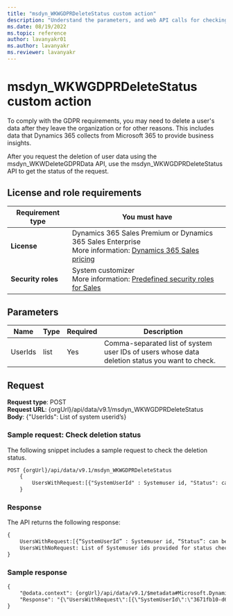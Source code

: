 ```yaml
---
title: "msdyn_WKWGDPRDeleteStatus custom action"
description: "Understand the parameters, and web API calls for checking the status of msdyn_WKWDeleteGDPRData request."
ms.date: 08/19/2022
ms.topic: reference
author: lavanyakr01
ms.author: lavanyakr
ms.reviewer: lavanyakr
---
```

# msdyn_WKWGDPRDeleteStatus custom action 

To comply with the GDPR requirements, you may need to delete a user's data after they leave the organization or for other reasons. This includes data that Dynamics 365 collects from Microsoft 365 to provide business insights. 

After you request the deletion of user data using the msdyn_WKWDeleteGDPRData API, use the msdyn_WKWGDPRDeleteStatus API to get the status of the request.

## License and role requirements

| Requirement type | You must have |
|-----------------------|---------|
| **License** | Dynamics 365 Sales Premium or Dynamics 365 Sales Enterprise  <br>More information: [Dynamics 365 Sales pricing](https://dynamics.microsoft.com/sales/pricing/) |
| **Security roles** | System customizer <br>  More information: [Predefined security roles for Sales](../../../security-roles-for-sales.md)|


## Parameters

|Name|Type|Required|Description|
|----|----|----|----|
|UserIds|list|Yes|Comma-separated list of system user IDs of users whose data deletion status you want to check. |

## Request

**Request type**: POST  
**Request URL**: {orgUrl}/api/data/v9.1/msdyn_WKWGDPRDeleteStatus  
**Body**: {"UserIds": List of system userid’s}  

### Sample request: Check deletion status

The following snippet includes a sample request to check the deletion status.

```html
POST {orgUrl}/api/data/v9.1/msdyn_WKWGDPRDeleteStatus
    {
        UsersWithRequest:[{"SystemUserId" : Systemuser id, "Status": can be PROCESSING, COMPLETED or FAILED}],
    }
```

### Response

The API returns the following response:

```html
{
    UsersWithRequest:[{“SystemUserId” : Systemuser id, “Status”: can be PROCESSING, COMPLETED or FAILED}],
    UsersWithNoRequest: List of Systemuser ids provided for status check, but have no GDPR delete request for them
}

```

### Sample response

```html
{
    "@odata.context": {orgUrl}/api/data/v9.1/$metadata#Microsoft.Dynamics.CRM.msdyn_WKWGDPRDeleteStatusResponse,
    "Response": "{\"UsersWithRequest\":[{\"SystemUserId\":\"3671fb10-d6d0-ec11-a7b6-000d3a5bc91c\",\"Status\":\"PROCESSING\"},{\"SystemUserId\":\"5571fb10-d6d0-ec11-a7b6-000d3a5bc91c\",\"Status\":\"PROCESSING\"}],\"UsersWithNoRequest\":[\"7771fb10-d6d0-ec11-a7b6-000d3a5bc91c\"]}"
}
```
